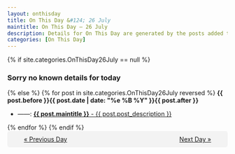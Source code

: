 ```yaml
---
layout: onthisday
title: On This Day &#124; 26 July
maintitle: On This Day — 26 July
description: Details for On This Day are generated by the posts added to the website so the content is subject to changes/updates over time.
categories: [On This Day]
---
```


{% if site.categories.OnThisDay26July == null %}
<h3>Sorry no known details for today</h3>
{% else %}
{% for post in site.categories.OnThisDay26July reversed %}
<strong>{{ post.before }}{{ post.date | date: "%e %B %Y" }}{{ post.after }}</strong>
<ul>
<li> ——: <a class="{{ post.class }}" href="{{ post.url }}"><strong>{{ post.maintitle }}</strong> - {{ post.post_description }}</a></li>
</ul>
{% endfor %}
{% endif %}

<div style="background-color: #f3f3f3; padding: 10px; border-radius: 5px; text-align: center; display: flex; justify-content: space-evenly;">
<a href="/onthisday/07/07-25">« Previous Day</a>
<span style="visibility:hidden;">[ Visit Leap Year February 29 ]</span>
<a href="/onthisday/07/07-27">Next Day »</a>
</div>

